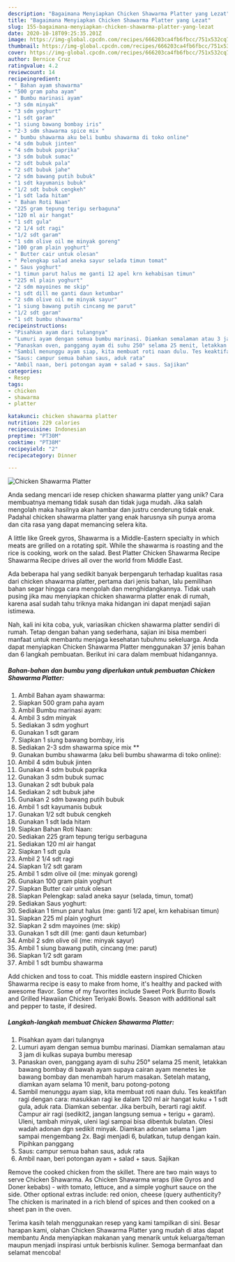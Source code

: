 ```yaml
---
description: "Bagaimana Menyiapkan Chicken Shawarma Platter yang Lezat"
title: "Bagaimana Menyiapkan Chicken Shawarma Platter yang Lezat"
slug: 155-bagaimana-menyiapkan-chicken-shawarma-platter-yang-lezat
date: 2020-10-18T09:25:35.201Z
image: https://img-global.cpcdn.com/recipes/666203ca4fb6fbcc/751x532cq70/chicken-shawarma-platter-foto-resep-utama.jpg
thumbnail: https://img-global.cpcdn.com/recipes/666203ca4fb6fbcc/751x532cq70/chicken-shawarma-platter-foto-resep-utama.jpg
cover: https://img-global.cpcdn.com/recipes/666203ca4fb6fbcc/751x532cq70/chicken-shawarma-platter-foto-resep-utama.jpg
author: Bernice Cruz
ratingvalue: 4.2
reviewcount: 14
recipeingredient:
- " Bahan ayam shawarma"
- "500 gram paha ayam"
- " Bumbu marinasi ayam"
- "3 sdm minyak"
- "3 sdm yoghurt"
- "1 sdt garam"
- "1 siung bawang bombay iris"
- "2-3 sdm shawarma spice mix "
- " bumbu shawarma aku beli bumbu shawarma di toko online"
- "4 sdm bubuk jinten"
- "4 sdm bubuk paprika"
- "3 sdm bubuk sumac"
- "2 sdt bubuk pala"
- "2 sdt bubuk jahe"
- "2 sdm bawang putih bubuk"
- "1 sdt kayumanis bubuk"
- "1/2 sdt bubuk cengkeh"
- "1 sdt lada hitam"
- " Bahan Roti Naan"
- "225 gram tepung terigu serbaguna"
- "120 ml air hangat"
- "1 sdt gula"
- "2 1/4 sdt ragi"
- "1/2 sdt garam"
- "1 sdm olive oil me minyak goreng"
- "100 gram plain yoghurt"
- " Butter cair untuk olesan"
- " Pelengkap salad aneka sayur selada timun tomat"
- " Saus yoghurt"
- "1 timun parut halus me ganti 12 apel krn kehabisan timun"
- "225 ml plain yoghurt"
- "2 sdm mayoines me skip"
- "1 sdt dill me ganti daun ketumbar"
- "2 sdm olive oil me minyak sayur"
- "1 siung bawang putih cincang me parut"
- "1/2 sdt garam"
- "1 sdt bumbu shawarma"
recipeinstructions:
- "Pisahkan ayam dari tulangnya"
- "Lumuri ayam dengan semua bumbu marinasi. Diamkan semalaman atau 3 jam di kulkas supaya bumbu meresap"
- "Panaskan oven, panggang ayam di suhu 250° selama 25 menit, letakkan bawang bombay di bawah ayam supaya cairan ayam menetes ke bawang bombay dan menambah harum masakan. Setelah matang, diamkan ayam selama 10 menit, baru potong-potong"
- "Sambil menunggu ayam siap, kita membuat roti naan dulu. Tes keaktifan ragi dengan cara: masukkan ragi ke dalam 120 ml air hangat kuku + 1 sdt gula, aduk rata. Diamkan sebentar. Jika berbuih, berarti ragi aktif. Campur air ragi (sedikit2, jangan langsung semua + terigu + garam). Uleni, tambah minyak, uleni lagi sampai bisa dibentuk bulatan. Olesi wadah adonan dgn sedikit minyak. Diamkan adonan selama 1 jam sampai mengembang 2x. Bagi menjadi 6, bulatkan, tutup dengan kain. Pipihkan panggang"
- "Saus: campur semua bahan saus, aduk rata"
- "Ambil naan, beri potongan ayam + salad + saus. Sajikan"
categories:
- Resep
tags:
- chicken
- shawarma
- platter

katakunci: chicken shawarma platter 
nutrition: 229 calories
recipecuisine: Indonesian
preptime: "PT30M"
cooktime: "PT38M"
recipeyield: "2"
recipecategory: Dinner

---
```



![Chicken Shawarma Platter](https://img-global.cpcdn.com/recipes/666203ca4fb6fbcc/751x532cq70/chicken-shawarma-platter-foto-resep-utama.jpg)

Anda sedang mencari ide resep chicken shawarma platter yang unik? Cara membuatnya memang tidak susah dan tidak juga mudah. Jika salah mengolah maka hasilnya akan hambar dan justru cenderung tidak enak. Padahal chicken shawarma platter yang enak harusnya sih punya aroma dan cita rasa yang dapat memancing selera kita.

A little like Greek gyros, Shawarma is a Middle-Eastern specialty in which meats are grilled on a rotating spit. While the shawarma is roasting and the rice is cooking, work on the salad. Best Platter Chicken Shawarma Recipe Shawarma Recipe drives all over the world from Middle East.

Ada beberapa hal yang sedikit banyak berpengaruh terhadap kualitas rasa dari chicken shawarma platter, pertama dari jenis bahan, lalu pemilihan bahan segar hingga cara mengolah dan menghidangkannya. Tidak usah pusing jika mau menyiapkan chicken shawarma platter enak di rumah, karena asal sudah tahu triknya maka hidangan ini dapat menjadi sajian istimewa.


Nah, kali ini kita coba, yuk, variasikan chicken shawarma platter sendiri di rumah. Tetap dengan bahan yang sederhana, sajian ini bisa memberi manfaat untuk membantu menjaga kesehatan tubuhmu sekeluarga. Anda dapat menyiapkan Chicken Shawarma Platter menggunakan 37 jenis bahan dan 6 langkah pembuatan. Berikut ini cara dalam membuat hidangannya.

<!--inarticleads1-->

##### Bahan-bahan dan bumbu yang diperlukan untuk pembuatan Chicken Shawarma Platter:

1. Ambil  Bahan ayam shawarma:
1. Siapkan 500 gram paha ayam
1. Ambil  Bumbu marinasi ayam:
1. Ambil 3 sdm minyak
1. Sediakan 3 sdm yoghurt
1. Gunakan 1 sdt garam
1. Siapkan 1 siung bawang bombay, iris
1. Sediakan 2-3 sdm shawarma spice mix **
1. Gunakan  bumbu shawarma (aku beli bumbu shawarma di toko online):
1. Ambil 4 sdm bubuk jinten
1. Gunakan 4 sdm bubuk paprika
1. Gunakan 3 sdm bubuk sumac
1. Gunakan 2 sdt bubuk pala
1. Sediakan 2 sdt bubuk jahe
1. Gunakan 2 sdm bawang putih bubuk
1. Ambil 1 sdt kayumanis bubuk
1. Gunakan 1/2 sdt bubuk cengkeh
1. Gunakan 1 sdt lada hitam
1. Siapkan  Bahan Roti Naan:
1. Sediakan 225 gram tepung terigu serbaguna
1. Sediakan 120 ml air hangat
1. Siapkan 1 sdt gula
1. Ambil 2 1/4 sdt ragi
1. Siapkan 1/2 sdt garam
1. Ambil 1 sdm olive oil (me: minyak goreng)
1. Gunakan 100 gram plain yoghurt
1. Siapkan  Butter cair untuk olesan
1. Siapkan  Pelengkap: salad aneka sayur (selada, timun, tomat)
1. Sediakan  Saus yoghurt:
1. Sediakan 1 timun parut halus (me: ganti 1/2 apel, krn kehabisan timun)
1. Siapkan 225 ml plain yoghurt
1. Siapkan 2 sdm mayoines (me: skip)
1. Gunakan 1 sdt dill (me: ganti daun ketumbar)
1. Ambil 2 sdm olive oil (me: minyak sayur)
1. Ambil 1 siung bawang putih, cincang (me: parut)
1. Siapkan 1/2 sdt garam
1. Ambil 1 sdt bumbu shawarma


Add chicken and toss to coat. This middle eastern inspired Chicken Shawarma recipe is easy to make from home, it&#39;s healthy and packed with awesome flavor. Some of my favorites include Sweet Pork Burrito Bowls and Grilled Hawaiian Chicken Teriyaki Bowls. Season with additional salt and pepper to taste, if desired. 

<!--inarticleads2-->

##### Langkah-langkah membuat Chicken Shawarma Platter:

1. Pisahkan ayam dari tulangnya
1. Lumuri ayam dengan semua bumbu marinasi. Diamkan semalaman atau 3 jam di kulkas supaya bumbu meresap
1. Panaskan oven, panggang ayam di suhu 250° selama 25 menit, letakkan bawang bombay di bawah ayam supaya cairan ayam menetes ke bawang bombay dan menambah harum masakan. Setelah matang, diamkan ayam selama 10 menit, baru potong-potong
1. Sambil menunggu ayam siap, kita membuat roti naan dulu. Tes keaktifan ragi dengan cara: masukkan ragi ke dalam 120 ml air hangat kuku + 1 sdt gula, aduk rata. Diamkan sebentar. Jika berbuih, berarti ragi aktif. Campur air ragi (sedikit2, jangan langsung semua + terigu + garam). Uleni, tambah minyak, uleni lagi sampai bisa dibentuk bulatan. Olesi wadah adonan dgn sedikit minyak. Diamkan adonan selama 1 jam sampai mengembang 2x. Bagi menjadi 6, bulatkan, tutup dengan kain. Pipihkan panggang
1. Saus: campur semua bahan saus, aduk rata
1. Ambil naan, beri potongan ayam + salad + saus. Sajikan


Remove the cooked chicken from the skillet. There are two main ways to serve Chicken Shawarma. As Chicken Shawarma wraps (like Gyros and Doner kebabs) - with tomato, lettuce, and a simple yoghurt sauce on the side. Other optional extras include: red onion, cheese (query authenticity? The chicken is marinated in a rich blend of spices and then cooked on a sheet pan in the oven. 

Terima kasih telah menggunakan resep yang kami tampilkan di sini. Besar harapan kami, olahan Chicken Shawarma Platter yang mudah di atas dapat membantu Anda menyiapkan makanan yang menarik untuk keluarga/teman maupun menjadi inspirasi untuk berbisnis kuliner. Semoga bermanfaat dan selamat mencoba!
